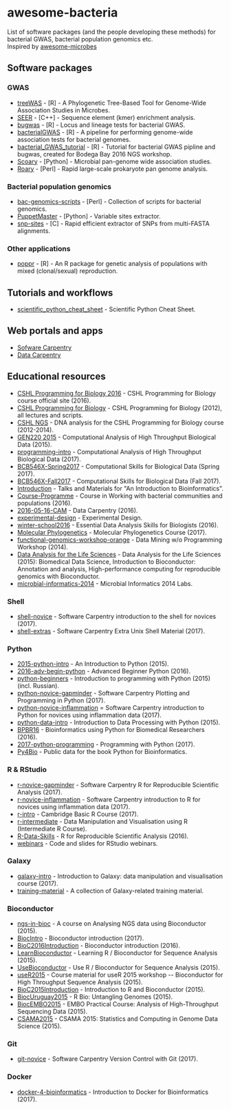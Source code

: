 # awesome-bacteria

List of software packages (and the people developing these methods) for bacterial GWAS, bacterial population genomics etc.
<br /> 
Inspired by [awesome-microbes](https://github.com/stevetsa/awesome-microbes/blob/master/README.md)
<br />

## Software packages

### GWAS

- [treeWAS](https://github.com/caitiecollins/treeWAS) - [R] - A Phylogenetic Tree-Based Tool for Genome-Wide Association Studies in Microbes.
- [SEER](https://github.com/johnlees/seer) - [C++] - Sequence element (kmer) enrichment analysis.
- [bugwas](https://github.com/sgearle/bugwas) - [R] - Locus and lineage tests for bacterial GWAS.
- [bacterialGWAS](https://github.com/jessiewu/bacterialGWAS) - [R] - A pipeline for performing genome-wide association tests for bacterial genomes.
- [bacterial_GWAS_tutorial](https://github.com/janepipistrelle/bacterial_GWAS_tutorial) - [R] - Tutorial for bacterial GWAS pipline and bugwas, created for Bodega Bay 2016 NGS workshop.
- [Scoary](https://github.com/AdmiralenOla/Scoary) - [Python] - Microbial pan-genome wide association studies.
- [Roary](https://github.com/sanger-pathogens/Roary) - [Perl] - Rapid large-scale prokaryote pan genome analysis.

### Bacterial population genomics

- [bac-genomics-scripts](https://github.com/aleimba/bac-genomics-scripts) - [Perl] - Collection of scripts for bacterial genomics.
- [PuppetMaster](https://github.com/AdmiralenOla/PuppetMaster) - [Python] - Variable sites extractor.
- [snp-sites](https://github.com/sanger-pathogens/snp-sites) - [C] - Rapid efficient extractor of SNPs from multi-FASTA alignments.

### Other applications
- [poppr](https://github.com/grunwaldlab/poppr) - [R] - An R package for genetic analysis of populations with mixed (clonal/sexual) reproduction.

## Tutorials and workflows
- [scientific_python_cheat_sheet](https://github.com/IPGP/scientific_python_cheat_sheet) - Scientific Python Cheat Sheet.

## Web portals and apps
- [Sofware Carpentry](https://software-carpentry.org/)
- [Data Carpentry](http://www.datacarpentry.org/)

## Educational resources
- [CSHL Programming for Biology 2016](http://programmingforbiology.org) - CSHL Programming for Biology course official site (2016).
- [CSHL Programming for Biology](https://github.com/srobb1/PFB2012) - CSHL Programming for Biology (2012), all lectures and scripts.
- [CSHL NGS](https://github.com/hyphaltip/CSHL_NGSNGS) - DNA analysis for the CSHL Programming for Biology course (2012-2014).
- [GEN220 2015](https://github.com/hyphaltip/GEN220_2015) - Computational Analysis of High Throughput Biological Data (2015).
- [programming-intro](https://github.com/biodataprog/programming-intro) - Computational Analysis of High Throughput Biological Data (2017).
- [BCB546X-Spring2017](https://github.com/EEOB-BioData/BCB546X-Spring2017) - Computational Skills for Biological Data (Spring 2017).
- [BCB546X-Fall2017](https://github.com/EEOB-BioData/BCB546X-Fall2017) - Computational Skills for Biological Data (Fall 2017).
- [Introduction](https://github.com/BioinformaticsTraining/Introduction) - Talks and Materials for "An Introduction to Bioinformatics".
- [Course-Programme](https://github.com/BacterialCommunitiesAndPopulation/Course-Programme) - Course in Working with bacterial communities and populations (2016).
- [2016-05-16-CAM](https://github.com/Pfern/2016-05-16-CAM) - Data Carpentry (2016).
- [experimental-design](https://github.com/bioinformatics-core-shared-training/experimental-design) - Experimental Design.
- [winter-school2016](https://github.com/bioinformatics-core-shared-training/winter-school2016) - Essential Data Analysis Skills for Biologists (2016).
- [Molecular Phylogenetics](https://sites.google.com/site/eeob563/) - Molecular Phylogenetics Course (2017).
- [functional-genomics-workshop-orange](https://github.com/biolab/functional-genomics-workshop-orange) - Data Mining w/o Programming Workshop (2014).
- [Data Analysis for the Life Sciences](https://github.com/genomicsclass/labs) - Data Analysis for the Life Sciences (2015): Biomedical Data Science, Introduction to Bioconductor: Annotation and analysis, High-performance computing for reproducible genomics with Bioconductor.
- [microbial-informatics-2014](https://github.com/apetkau/microbial-informatics-2014) - Microbial Informatics 2014 Labs.

### Shell
- [shell-novice](https://github.com/swcarpentry/shell-novice) - Software Carpentry introduction to the shell for novices (2017).
- [shell-extras](https://github.com/swcarpentry/shell-extras) - Software Carpentry Extra Unix Shell Material (2017).

### Python
- [2015-python-intro](https://github.com/ngs-docs/2015-python-intro) - An Introduction to Python (2015).
- [2016-adv-begin-python](https://github.com/ngs-docs/2016-adv-begin-python) - Advanced Beginner Python (2016).
- [python-beginners](https://github.com/OpenTechSchool/python-beginners) - Introduction to programming with Python (2015) (incl. Russian).
- [python-novice-gapminder](https://github.com/swcarpentry/python-novice-gapminder) - Software Carpentry Plotting and Programming in Python (2017).
- [python-novice-inflammation](https://github.com/swcarpentry/python-novice-inflammation/) = Software Carpentry introduction to Python for novices using inflammation data (2017).
- [python-data-intro](https://github.com/OpenTechSchool/python-data-intro) - Introduction to Data Processing with Python (2015).
- [BPBR16](https://github.com/Pfern/BPBR16-Bioinformatics-using-Python-for-Biomedical-Researchers) - Bioinformatics using Python for Biomedical Researchers (2016).
- [2017-python-programming](https://github.com/EEOB-BioData/2017-python-programming) - Programming with Python (2017).
- [Py4Bio](https://github.com/Serulab/Py4Bio) - Public data for the book Python for Bioinformatics.

### R & RStudio
- [r-novice-gapminder](https://github.com/swcarpentry/r-novice-gapminder) - Software Carpentry R for Reproducible Scientific Analysis (2017).
- [r-novice-inflammation](https://github.com/swcarpentry/r-novice-inflammation) - Software Carpentry introduction to R for novices using inflammation data (2017).
- [r-intro](https://github.com/cambiotraining/r-intro) - Cambridge Basic R Course (2017).
- [r-intermediate](https://github.com/bioinformatics-core-shared-training/r-intermediate) - Data Manipulation and Visualisation using R (Intermediate R Course).
- [R-Data-Skills](https://github.com/EEOB-BioData/R-Data-Skills) - R for Reproducible Scientific Analysis (2016).
- [webinars](https://github.com/rstudio/webinars) - Code and slides for RStudio webinars.

### Galaxy
- [galaxy-intro](https://github.com/galaxycam/galaxy-intro) - Introduction to Galaxy: data manipulation and visualisation course (2017).
- [training-material](https://github.com/galaxyproject/training-material) - A collection of Galaxy-related training material.

### Bioconductor
- [ngs-in-bioc](https://github.com/bioinformatics-core-shared-training/ngs-in-bioc) - A course on Analysing NGS data using Bioconductor (2015).
- [BiocIntro](https://github.com/Bioconductor/BiocIntro) - Bioconductor introduction (2017).
- [BioC2016Introduction](https://github.com/Bioconductor/BioC2016Introduction) - Bioconductor introduction (2016).
- [LearnBioconductor](https://github.com/Bioconductor/LearnBioconductor) - Learning R / Bioconductor for Sequence Analysis (2015).
- [UseBioconductor](https://github.com/Bioconductor/UseBioconductor) - Use R / Bioconductor for Sequence Analysis (2015).
- [useR2015](https://github.com/Bioconductor/useR2015) - Course material for useR 2015 workshop -- Bioconductor for High Throughput Sequence Analysis (2015).
- [BioC2015Introduction](https://github.com/Bioconductor/BioC2015Introduction) - Introduction to R and Bioconductor (2015).
- [BiocUruguay2015](https://github.com/Bioconductor/BiocUruguay2015) - R Bio: Untangling Genomes (2015).
- [BiocEMBO2015](https://github.com/Bioconductor/BiocEMBO2015) - EMBO Practical Course: Analysis of High-Throughput Sequencing Data (2015).
- [CSAMA2015](https://github.com/Bioconductor/CSAMA2015) - CSAMA 2015: Statistics and Computing in Genome Data Science (2015).

### Git
- [git-novice](https://github.com/swcarpentry/git-novice) - Software Carpentry Version Control with Git (2017).

### Docker
- [docker-4-bioinformatics](https://github.com/bioinformatics-core-shared-training/docker-4-bioinformatics) - Introduction to Docker for Bioinformatics (2017).
